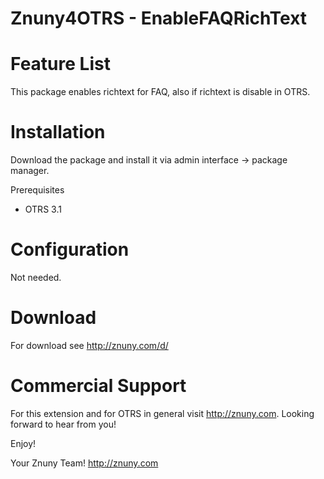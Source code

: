 Znuny4OTRS - EnableFAQRichText
==============================

Feature List
============
This package enables richtext for FAQ, also if richtext is disable in OTRS.

Installation
============
Download the package and install it via admin interface -> package manager.

Prerequisites
* OTRS 3.1

Configuration
=============
Not needed.

Download
========
For download see http://znuny.com/d/

Commercial Support
==================
For this extension and for OTRS in general visit http://znuny.com. Looking forward to hear from you!

Enjoy!

 Your Znuny Team!
 http://znuny.com

